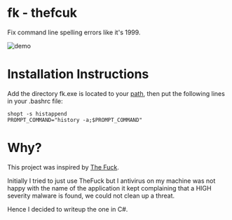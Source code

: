 # fk - thefcuk
Fix command line spelling errors like it's 1999.

![demo](https://i.imgur.com/ZA3apcs.gif?1)

# Installation Instructions

Add the directory fk.exe is located to your [path](https://www.howtogeek.com/118594/how-to-edit-your-system-path-for-easy-command-line-access), then put the following lines in your .bashrc file:

```
shopt -s histappend
PROMPT_COMMAND="history -a;$PROMPT_COMMAND"
```

# Why?
This project was inspired by [The Fuck](https://github.com/nvbn/thefuck).

Initially I tried to just use TheFuck but I antivirus on my machine was not happy with the name of the application it kept complaining that a HIGH severity malware is found, we could not clean up a threat.

Hence I decided to writeup the one in C#.

